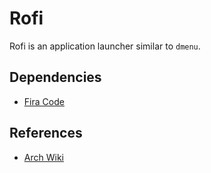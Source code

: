 # Rofi

Rofi is an application launcher similar to `dmenu`.

## Dependencies

- [Fira Code](https://github.com/tonsky/FiraCode)

## References

- [Arch Wiki](https://wiki.archlinux.org/title/Rofi)
